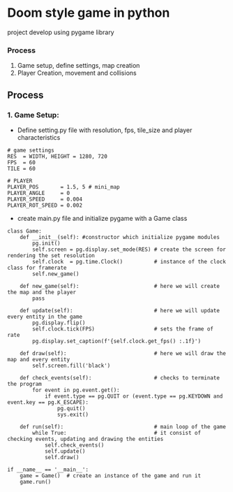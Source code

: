 # Doom style game in python

project develop using pygame library

### Process
1. Game setup, define settings, map creation
2. Player Creation, movement and collisions


## Process

### 1. Game Setup:

- Define setting.py file with resolution, fps, tile_size and player characteristics
  
```
# game settings
RES  = WIDTH, HEIGHT = 1280, 720
FPS  = 60
TILE = 60

# PLAYER
PLAYER_POS       = 1.5, 5 # mini_map
PLAYER_ANGLE     = 0
PLAYER_SPEED     = 0.004
PLAYER_ROT_SPEED = 0.002
```

- create main.py file and initialize pygame with a Game class

```
class Game:
    def __init__(self): #constructor which initialize pygame modules
        pg.init()
        self.screen = pg.display.set_mode(RES) # create the screen for rendering the set resolution
        self.clock  = pg.time.Clock()          # instance of the clock class for framerate
        self.new_game()

    def new_game(self):                        # here we will create the map and the player
        pass

    def update(self):                          # here we will update every entity in the game
        pg.display.flip()
        self.clock.tick(FPS)                   # sets the frame of rate
        pg.display.set_caption(f'{self.clock.get_fps() :.1f}')

    def draw(self):                            # here we will draw the map and every entity
        self.screen.fill('black')

    def check_events(self):                    # checks to terminate the program
        for event in pg.event.get():
            if event.type == pg.QUIT or (event.type == pg.KEYDOWN and event.key == pg.K_ESCAPE):
                pg.quit()
                sys.exit()

    def run(self):                             # main loop of the game
        while True:                            # it consist of checking events, updating and drawing the entities
            self.check_events()
            self.update()
            self.draw()

if __name__ == '__main__':
    game = Game()  # create an instance of the game and run it
    game.run()
```
